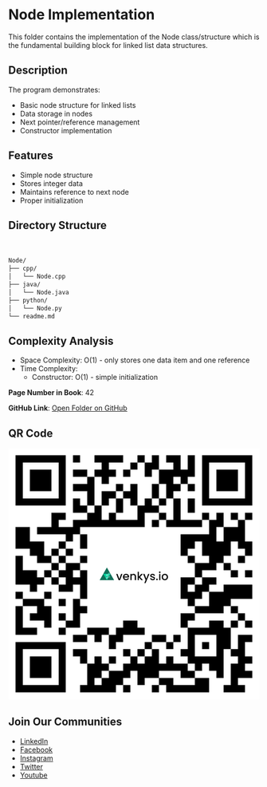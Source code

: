 # Node Implementation

This folder contains the implementation of the Node class/structure which is the fundamental building block for linked list data structures.

## Description
The program demonstrates:
- Basic node structure for linked lists
- Data storage in nodes
- Next pointer/reference management
- Constructor implementation

## Features
- Simple node structure
- Stores integer data
- Maintains reference to next node
- Proper initialization

## Directory Structure
```


Node/
├── cpp/
│   └── Node.cpp
├── java/
│   └── Node.java
├── python/
│   └── Node.py
└── readme.md
```

## Complexity Analysis
- Space Complexity: O(1) - only stores one data item and one reference
- Time Complexity:
  - Constructor: O(1) - simple initialization

**Page Number in Book**: 42

**GitHub Link**: [Open Folder on GitHub](https://github.com/venkys-media/Venky_on_Datastructures/tree/main/LinkedList/Node)

## QR Code
![QR Code](./URL%20QR%20Code%20(3).png)

## Join Our Communities
- [LinkedIn](https://www.linkedin.com/company/venkysio)
- [Facebook](https://www.facebook.com/venkysio)
- [Instagram](https://www.instagram.com/venkys.io)
- [Twitter](https://twitter.com/iovenkys)
- [Youtube](https://www.youtube.com/@venkysio)

